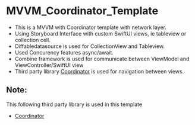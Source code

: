 # MVVM_Coordinator_Template
* This is a MVVM with Coordinator template with network layer.
* Using Storyboard Interface with custom SwiftUI views, ie tableview or collection cell.
* Diffabledatasource is used for CollectionView and Tableview.
* Used Concurency features async/await.
* Combine framework is used for communicate between ViewModel and ViewController/SwiftUI view
* Third party library [Coordinator](https://github.com/radianttap/Coordinator) is used for navigation between views.

## Note:
This following third party library is used in this template
* [Coordinator](https://github.com/radianttap/Coordinator)
